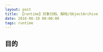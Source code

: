 ```yaml
---
layout: post
title: 【runtime】对象归档、解档/ObjectArchive
date: 2016-06-10 00:00:00
tags: runtime
---
```


## 目的

